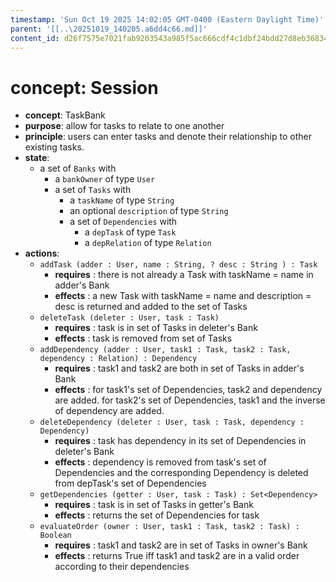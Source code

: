 ```yaml
---
timestamp: 'Sun Oct 19 2025 14:02:05 GMT-0400 (Eastern Daylight Time)'
parent: '[[..\20251019_140205.a6dd4c66.md]]'
content_id: d26f7575e7021fab9203543a985f5ac666cdf4c1dbf24bdd27d8eb36834f8a36
---
```


# concept: Session

* **concept**: TaskBank
* **purpose**: allow for tasks to relate to one another
* **principle**: users can enter tasks and denote their relationship to other existing tasks.
* **state**:
  * a set of `Banks` with
    * a `bankOwner` of type `User`
    * a set of `Tasks` with
      * a `taskName` of type `String`
      * an optional `description` of type `String`
      * a set of `Dependencies` with
        * a `depTask` of type `Task`
        * a `depRelation` of type `Relation`
* **actions**:
  * `addTask (adder : User, name : String, ? desc : String ) : Task`
    * **requires** : there is not already a Task with taskName = name in adder's Bank
    * **effects** : a new Task with taskName = name and description = desc is returned and added to the set of Tasks
  * `deleteTask (deleter : User, task : Task)`
    * **requires** : task is in set of Tasks in deleter's Bank
    * **effects** : task is removed from set of Tasks
  * `addDependency (adder : User, task1 : Task, task2 : Task, dependency : Relation) : Dependency`
    * **requires** : task1 and task2 are both in set of Tasks in adder's Bank
    * **effects** : for task1's set of Dependencies, task2 and dependency are added. for task2's set of Dependencies, task1 and the inverse of dependency are added.
  * `deleteDependency (deleter : User, task : Task, dependency : Dependency)`
    * **requires** : task has dependency in its set of Dependencies in deleter's Bank
    * **effects** : dependency is removed from task's set of Dependencies and the corresponding Dependency is deleted from depTask's set of Dependencies
  * `getDependencies (getter : User, task : Task) : Set<Dependency>`
    * **requires** : task is in set of Tasks in getter's Bank
    * **effects** : returns the set of Dependencies for task
  * `evaluateOrder (owner : User, task1 : Task, task2 : Task) : Boolean`
    * **requires** : task1 and task2 are in set of Tasks in owner's Bank
    * **effects** : returns True iff task1 and task2 are in a valid order according to their dependencies
